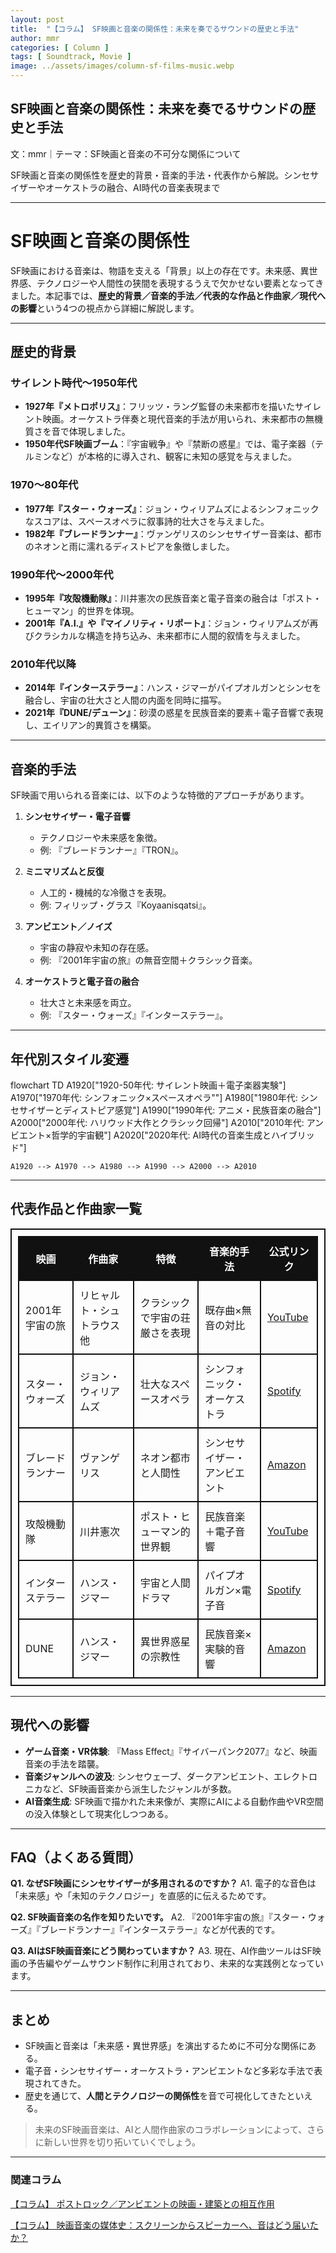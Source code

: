 ```yaml
---
layout: post
title:  "【コラム】 SF映画と音楽の関係性：未来を奏でるサウンドの歴史と手法"
author: mmr
categories: [ Column ]
tags: [ Soundtrack, Movie ]
image: ../assets/images/column-sf-films-music.webp
---
```


## SF映画と音楽の関係性：未来を奏でるサウンドの歴史と手法

文：mmr｜テーマ：SF映画と音楽の不可分な関係について

SF映画と音楽の関係性を歴史的背景・音楽的手法・代表作から解説。シンセサイザーやオーケストラの融合、AI時代の音楽表現まで

---


<style type="text/css">

table, td, th {
border: 2px #111 solid;
width: auto;
padding: 10px; 
}
th {
background-color: #111;
color: #fff;
}
</style>


<script type="application/ld+json">
{
  "@context": "https://schema.org",
  "@type": "Article",
  "headline": "SF映画と音楽の関係性：未来を奏でるサウンドの歴史と手法",
  "author": {
    "@type": "Person",
    "name": "mmr"
  },
  "datePublished": "2025-09-20",
  "publisher": {
    "@type": "Organization",
    "name": "SF音楽研究",
    "logo": {
      "@type": "ImageObject",
      "url": "/assets/logo.png"
    }
}
</script>

# SF映画と音楽の関係性

SF映画における音楽は、物語を支える「背景」以上の存在です。未来感、異世界感、テクノロジーや人間性の狭間を表現するうえで欠かせない要素となってきました。本記事では、**歴史的背景／音楽的手法／代表的な作品と作曲家／現代への影響**という4つの視点から詳細に解説します。

---

## 歴史的背景

### サイレント時代〜1950年代

* **1927年『メトロポリス』**：フリッツ・ラング監督の未来都市を描いたサイレント映画。オーケストラ伴奏と現代音楽的手法が用いられ、未来都市の無機質さを音で体現しました。
* **1950年代SF映画ブーム**：『宇宙戦争』や『禁断の惑星』では、電子楽器（テルミンなど）が本格的に導入され、観客に未知の感覚を与えました。

### 1970〜80年代

* **1977年『スター・ウォーズ』**：ジョン・ウィリアムズによるシンフォニックなスコアは、スペースオペラに叙事詩的壮大さを与えました。
* **1982年『ブレードランナー』**：ヴァンゲリスのシンセサイザー音楽は、都市のネオンと雨に濡れるディストピアを象徴しました。

### 1990年代〜2000年代

* **1995年『攻殻機動隊』**：川井憲次の民族音楽と電子音楽の融合は「ポスト・ヒューマン」的世界を体現。
* **2001年『A.I.』や『マイノリティ・リポート』**：ジョン・ウィリアムズが再びクラシカルな構造を持ち込み、未来都市に人間的叙情を与えました。

### 2010年代以降

* **2014年『インターステラー』**：ハンス・ジマーがパイプオルガンとシンセを融合し、宇宙の壮大さと人間の内面を同時に描写。
* **2021年『DUNE/デューン』**：砂漠の惑星を民族音楽的要素＋電子音響で表現し、エイリアン的異質さを構築。

---

## 音楽的手法

SF映画で用いられる音楽には、以下のような特徴的アプローチがあります。

1. **シンセサイザー・電子音響**

   * テクノロジーや未来感を象徴。
   * 例: 『ブレードランナー』『TRON』。

2. **ミニマリズムと反復**

   * 人工的・機械的な冷徹さを表現。
   * 例: フィリップ・グラス『Koyaanisqatsi』。

3. **アンビエント／ノイズ**

   * 宇宙の静寂や未知の存在感。
   * 例: 『2001年宇宙の旅』の無音空間＋クラシック音楽。

4. **オーケストラと電子音の融合**

   * 壮大さと未来感を両立。
   * 例: 『スター・ウォーズ』『インターステラー』。

---

## 年代別スタイル変遷

<div class="mermaid">
flowchart TD
    A1920["1920-50年代: サイレント映画＋電子楽器実験"]
    A1970["1970年代: シンフォニック×スペースオペラ""]
    A1980["1980年代: シンセサイザーとディストピア感覚"]
    A1990["1990年代: アニメ・民族音楽の融合"]
    A2000["2000年代: ハリウッド大作とクラシック回帰"]
    A2010["2010年代: アンビエント×哲学的宇宙観"]
    A2020["2020年代: AI時代の音楽生成とハイブリッド"]

    A1920 --> A1970 --> A1980 --> A1990 --> A2000 --> A2010
</div>

---

## 代表作品と作曲家一覧

| 映画        | 作曲家            | 特徴              | 音楽的手法          | 公式リンク                                                                                 |
| --------- | -------------- | --------------- | -------------- | ------------------------------------------------------------------------------------- |
| 2001年宇宙の旅 | リヒャルト・シュトラウス 他 | クラシックで宇宙の荘厳さを表現 | 既存曲×無音の対比      | [YouTube](https://www.youtube.com/results?search_query=2001+space+odyssey+soundtrack) |
| スター・ウォーズ  | ジョン・ウィリアムズ     | 壮大なスペースオペラ      | シンフォニック・オーケストラ | [Spotify](https://open.spotify.com/search/star%20wars%20soundtrack)                   |
| ブレードランナー  | ヴァンゲリス         | ネオン都市と人間性       | シンセサイザー・アンビエント | [Amazon](https://amzn.to/4ndI1Vp)                        |
| 攻殻機動隊     | 川井憲次           | ポスト・ヒューマン的世界観   | 民族音楽＋電子音響      | [YouTube](https://www.youtube.com/results?search_query=ghost+in+the+shell+soundtrack) |
| インターステラー  | ハンス・ジマー        | 宇宙と人間ドラマ        | パイプオルガン×電子音    | [Spotify](https://open.spotify.com/search/interstellar%20soundtrack)                  |
| DUNE      | ハンス・ジマー        | 異世界惑星の宗教性       | 民族音楽×実験的音響     | [Amazon](https://amzn.to/46cL4XJ)                                |

---

## 現代への影響

* **ゲーム音楽・VR体験**: 『Mass Effect』『サイバーパンク2077』など、映画音楽の手法を踏襲。
* **音楽ジャンルへの波及**: シンセウェーブ、ダークアンビエント、エレクトロニカなど、SF映画音楽から派生したジャンルが多数。
* **AI音楽生成**: SF映画で描かれた未来像が、実際にAIによる自動作曲やVR空間の没入体験として現実化しつつある。

---

## FAQ（よくある質問）

**Q1. なぜSF映画にシンセサイザーが多用されるのですか？**
A1. 電子的な音色は「未来感」や「未知のテクノロジー」を直感的に伝えるためです。

**Q2. SF映画音楽の名作を知りたいです。**
A2. 『2001年宇宙の旅』『スター・ウォーズ』『ブレードランナー』『インターステラー』などが代表的です。

**Q3. AIはSF映画音楽にどう関わっていますか？**
A3. 現在、AI作曲ツールはSF映画の予告編やゲームサウンド制作に利用されており、未来的な実践例となっています。

---

## まとめ

* SF映画と音楽は「未来感・異世界感」を演出するために不可分な関係にある。
* 電子音・シンセサイザー・オーケストラ・アンビエントなど多彩な手法で表現されてきた。
* 歴史を通じて、**人間とテクノロジーの関係性**を音で可視化してきたといえる。

> 未来のSF映画音楽は、AIと人間作曲家のコラボレーションによって、さらに新しい世界を切り拓いていくでしょう。


---

### 関連コラム

 [【コラム】 ポストロック／アンビエントの映画・建築との相互作用](https://monumental-movement.jp/Column-Post-Rock-Ambient-Movie-Architecture)


 [【コラム】 映画音楽の媒体史：スクリーンからスピーカーへ、音はどう届いたか？](https://monumental-movement.jp/Column-Soundtrack)